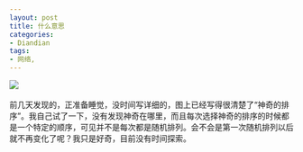 ```yaml
---
layout: post
title: 什么意思
categories:
- Diandian
tags:
- 网络, 
---
```

<img src="http://m2.img.srcdd.com/farm4/d/2012/0627/10/7F5927587FAE680964AED7D9C0DB9E72_B500_900_500_306.PNG" />
<br />
<br />前几天发现的，正准备睡觉，没时间写详细的，图上已经写得很清楚了“神奇的排序”。我自己试了一下，没有发现神奇在哪里，而且每次选择神奇的排序的时候都是一个特定的顺序，可见并不是每次都是随机排列。会不会是第一次随机排列以后就不再变化了呢？我只是好奇，目前没有时间探索。